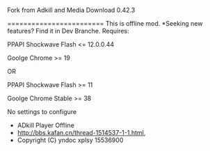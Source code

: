 Fork from Adkill and Media Download 0.42.3

========================
This is offline mod.
*Seeking new features? Find it in Dev Branche.
Requires:

PPAPI Shockwave Flash <= 12.0.0.44

Goolge Chrome >= 19

OR

PPAPI Shockwave Flash >= 11

Goolge Chrome Stable >= 38

No settings to configure
* ADkill Player Offline
* <http://bbs.kafan.cn/thread-1514537-1-1.html>,
* Copyright (C) yndoc xplsy 15536900

